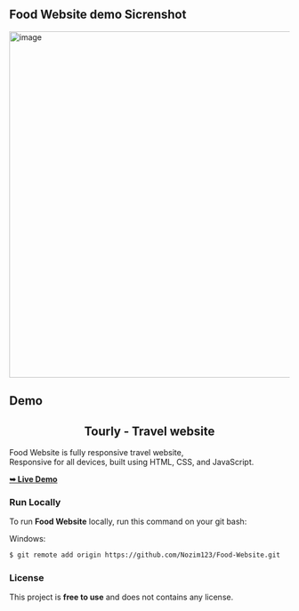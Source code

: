 ## Food Website demo Sicrenshot

<img width="1356" height="623" alt="image" src="https://github.com/user-attachments/assets/d203974f-df44-407c-a7f2-95828e43d81a" />


<h2>Demo</h2>

 <h2 align="center">Tourly - Travel website</h2>

  Food Website is fully responsive travel website, <br />Responsive for all devices, built using HTML, CSS, and JavaScript.

  <a href="https://food-website-murex-eight.vercel.app/"><strong>➥ Live Demo</strong></a>

### Run Locally

To run **Food Website** locally, run this command on your git bash:

Windows:

```bash
$ git remote add origin https://github.com/Nozim123/Food-Website.git
```

### License

This project is **free to use** and does not contains any license.
